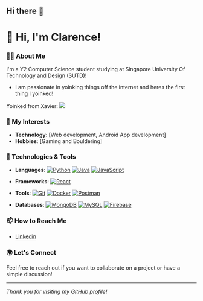 ## Hi there 👋

# 👋 Hi, I'm Clarence!

### 🧑‍💻 About Me
I'm a Y2 Computer Science student studying at Singapore University Of Technology and Design (SUTD)! 
- I am passionate in yoinking things off the internet and heres the first thing I yoinked!

Yoinked from Xavier: 
<img src="https://i.giphy.com/media/v1.Y2lkPTc5MGI3NjExYXV3Y3ZpNXJ6Z21kcmxkc2Z5bG4ydG82eWhlbXM2bjduZ2dncTcwaSZlcD12MV9pbnRlcm5hbF9naWZfYnlfaWQmY3Q9Zw/UhqGUr4rtzddELmKrO/giphy.gif">


### 🌟 My Interests
- **Technology**: [Web development, Android App development]
- **Hobbies**: [Gaming and Bouldering]

### 🔧 Technologies & Tools
- **Languages**: 
  [![Python](https://img.shields.io/badge/-Python-3776AB?logo=python&logoColor=white)](https://www.python.org/) 
  [![Java](https://img.shields.io/badge/-Java-007396?logo=java&logoColor=white)](https://www.oracle.com/java/)
  [![JavaScript](https://img.shields.io/badge/-JavaScript-F7DF1E?logo=javascript&logoColor=black)](https://www.javascript.com/)

- **Frameworks**: 
  [![React](https://img.shields.io/badge/-React-61DAFB?logo=react&logoColor=black)](https://react.dev/)

- **Tools**: 
  [![Git](https://img.shields.io/badge/-Git-F05032?logo=git&logoColor=white)](https://git-scm.com/)
  [![Docker](https://img.shields.io/badge/-Docker-2496ED?logo=docker&logoColor=white)](https://www.docker.com/)
  [![Postman](https://img.shields.io/badge/-Postman-FF6C37?logo=postman&logoColor=white)](https://www.postman.com/)

- **Databases**: 
  [![MongoDB](https://img.shields.io/badge/-MongoDB-47A248?logo=mongodb&logoColor=white)](https://www.mongodb.com/)
  [![MySQL](https://img.shields.io/badge/-MySQL-4479A1?logo=mysql&logoColor=white)](https://www.mysql.com/)
  [![Firebase](https://img.shields.io/badge/-Firebase-FFCA28?logo=firebase&logoColor=white)](https://firebase.google.com/)


### 📫 How to Reach Me
- [Linkedin](https://www.linkedin.com/in/clarence-lau-66343a1a8/)

### 🌍 Let's Connect
Feel free to reach out if you want to collaborate on a project or have a simple discussion!

---

*Thank you for visiting my GitHub profile!*

